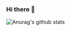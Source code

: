 ### Hi there 👋

![Anurag's github stats](https://github-readme-stats.vercel.app/api?username=sushanpth&count_private=true&show_icons=true)
